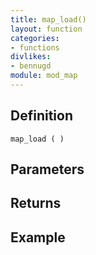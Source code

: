 ```yaml
---
title: map_load()
layout: function
categories:
- functions
divlikes:
- bennugd
module: mod_map
---
```


## Definition

    map_load ( )

## Parameters

## Returns

## Example
